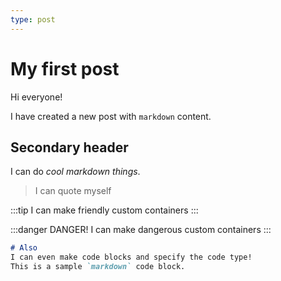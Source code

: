 ```yaml
---
type: post
---
```

# My first post

Hi everyone!

I have created a new post with `markdown` content.

## Secondary header

I can do *cool markdown things*.

> I can quote myself

:::tip
I can make friendly custom containers
:::

:::danger DANGER!
I can make dangerous custom containers
:::


```markdown
# Also
I can even make code blocks and specify the code type!
This is a sample `markdown` code block.
```